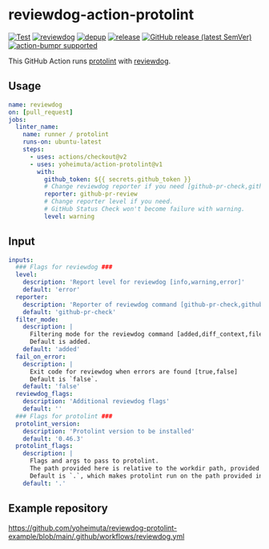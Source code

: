 # reviewdog-action-protolint

[![Test](https://github.com/yoheimuta/action-protolint/workflows/Test/badge.svg)](https://github.com/yoheimuta/action-protolint/actions?query=workflow%3ATest)
[![reviewdog](https://github.com/yoheimuta/action-protolint/workflows/reviewdog/badge.svg)](https://github.com/yoheimuta/action-protolint/actions?query=workflow%3Areviewdog)
[![depup](https://github.com/yoheimuta/action-protolint/workflows/depup/badge.svg)](https://github.com/yoheimuta/action-protolint/actions?query=workflow%3Adepup)
[![release](https://github.com/yoheimuta/action-protolint/workflows/release/badge.svg)](https://github.com/yoheimuta/action-protolint/actions?query=workflow%3Arelease)
[![GitHub release (latest SemVer)](https://img.shields.io/github/v/release/yoheimuta/action-protolint?logo=github&sort=semver)](https://github.com/yoheimuta/action-protolint/releases)
[![action-bumpr supported](https://img.shields.io/badge/bumpr-supported-ff69b4?logo=github&link=https://github.com/haya14busa/action-bumpr)](https://github.com/haya14busa/action-bumpr)

This GitHub Action runs [protolint](https://github.com/yoheimuta/protolint) with [reviewdog](https://github.com/reviewdog/reviewdog).

## Usage
```yaml
name: reviewdog
on: [pull_request]
jobs:
  linter_name:
    name: runner / protolint
    runs-on: ubuntu-latest
    steps:
      - uses: actions/checkout@v2
      - uses: yoheimuta/action-protolint@v1
        with:
          github_token: ${{ secrets.github_token }}
          # Change reviewdog reporter if you need [github-pr-check,github-check,github-pr-review].
          reporter: github-pr-review
          # Change reporter level if you need.
          # GitHub Status Check won't become failure with warning.
          level: warning
```

## Input

```yaml
inputs:
  ### Flags for reviewdog ###
  level:
    description: 'Report level for reviewdog [info,warning,error]'
    default: 'error'
  reporter:
    description: 'Reporter of reviewdog command [github-pr-check,github-check,github-pr-review].'
    default: 'github-pr-check'
  filter_mode:
    description: |
      Filtering mode for the reviewdog command [added,diff_context,file,nofilter].
      Default is added.
    default: 'added'
  fail_on_error:
    description: |
      Exit code for reviewdog when errors are found [true,false]
      Default is `false`.
    default: 'false'
  reviewdog_flags:
    description: 'Additional reviewdog flags'
    default: ''
  ### Flags for protolint ###
  protolint_version:
    description: 'Protolint version to be installed'
    default: '0.46.3'
  protolint_flags:
    description: |
      Flags and args to pass to protolint.
      The path provided here is relative to the workdir path, provided in the workdir input.
      Default is `.`, which makes protolint run on the path provided in the workdir input.
    default: '.'
```

## Example repository

https://github.com/yoheimuta/reviewdog-protolint-example/blob/main/.github/workflows/reviewdog.yml
